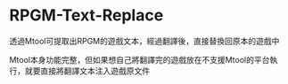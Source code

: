 # RPGM-Text-Replace
透過Mtool可提取出RPGM的遊戲文本，經過翻譯後，直接替換回原本的遊戲中

Mtool本身功能完整，但如果想自己將翻譯完的遊戲放在不支援Mtool的平台執行，就要直接將翻譯文本注入遊戲原文件
